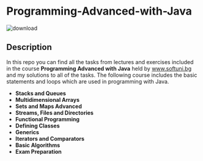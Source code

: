 # __Programming-Advanced-with-Java__


![download](https://user-images.githubusercontent.com/120650256/208385967-841e4379-1de7-4309-8cc5-3e7b546d613c.jpeg)






## __**Description**__







In this repo you can find all the tasks from lectures and exercises included in the course __Programming Advanced with Java__ held by www.softuni.bg and my solutions to all of the tasks. The following course includes the basic statements and loops which are used in programming with Java.

- __Stacks and Queues__
- __Multidimensional Arrays__
- __Sets and Maps Advanced__
- __Streams, Files and Directories__
- __Functional Programming__
- __Defining Classes__
- __Generics__
- __Iterators and Comparators__
- __Basic Algorithms__
- __Exam Preparation__
